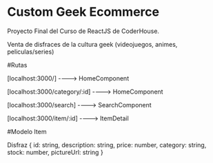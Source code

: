 # Custom Geek Ecommerce

Proyecto Final del Curso de ReactJS de CoderHouse.

Venta de disfraces de la cultura geek (videojuegos, animes, peliculas/series) 


#Rutas

[localhost:3000/] ----> HomeComponent

[localhost:3000/category/:id] ----> HomeComponent

[localhost:3000/search] ----> SearchComponent

[localhost:3000/item/:id] ----> ItemDetail

#Modelo Item

Disfraz {
id: string,
description: string,
price: number,
category: string,
stock: number,
pictureUrl: string
}

